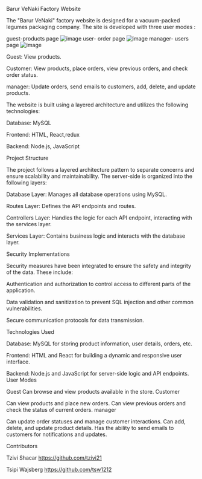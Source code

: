 Barur VeNaki Factory Website

The "Barur VeNaki" factory website is designed for a vacuum-packed legumes packaging company. The site is developed with three user modes    :

guest-products page
![image](https://github.com/tzivi21/BarurVenakiFactory/assets/148487391/6fc522a9-3343-4f8e-b163-04abe4c84970)
user- order page
![image](https://github.com/tzivi21/BarurVenakiFactory/assets/148487391/4a776ff0-6db9-4306-81c5-18683997e6d0)
manager- users page
![image](https://github.com/tzivi21/BarurVenakiFactory/assets/148487391/2dcf0b62-6ae0-4f1d-aa28-da136cabe03e)



Guest: View products.

Customer: View products, place orders, view previous orders, and check order status.

manager: Update orders, send emails to customers, add, delete, and update products.

The website is built using a layered architecture and utilizes the following technologies:


Database: MySQL

Frontend: HTML, React,redux

Backend: Node.js, JavaScript

Project Structure

The project follows a layered architecture pattern to separate concerns and ensure scalability and maintainability.
The server-side is organized into the following layers:

Database Layer: Manages all database operations using MySQL.

Routes Layer: Defines the API endpoints and routes.

Controllers Layer: Handles the logic for each API endpoint, interacting with the services layer.

Services Layer: Contains business logic and interacts with the database layer.


Security Implementations

Security measures have been integrated to ensure the safety and integrity of the data. These include:

Authentication and authorization to control access to different parts of the application.

Data validation and sanitization to prevent SQL injection and other common vulnerabilities.

Secure communication protocols for data transmission.

Technologies Used

Database: MySQL for storing product information, user details, orders, etc.

Frontend: HTML and React for building a dynamic and responsive user interface.

Backend: Node.js and JavaScript for server-side logic and API endpoints.
User Modes

Guest
Can browse and view products available in the store.
Customer

Can view products and place new orders.
Can view previous orders and check the status of current orders.
manager

Can update order statuses and manage customer interactions.
Can add, delete, and update product details.
Has the ability to send emails to customers for notifications and updates.

Contributors

Tzivi Shacar https://github.com/tzivi21

Tsipi Wajsberg  https://github.com/tsw1212
